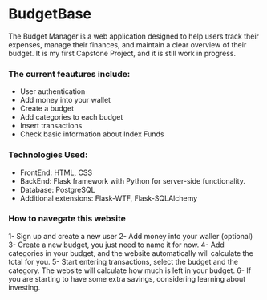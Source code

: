 # BudgetBase
The Budget Manager is a web application designed to help users track their expenses, manage their finances, and maintain a clear overview of their budget.
It is my first Capstone Project, and it is still work in progress. 
### The current feautures include:
* User authentication
* Add money into your wallet
* Create a budget
* Add categories to each budget
* Insert transactions
* Check basic information about Index Funds

### Technologies Used:
* FrontEnd: HTML, CSS
* BackEnd: Flask framework with Python for server-side functionality.
* Database: PostgreSQL
* Additional extensions: Flask-WTF, Flask-SQLAlchemy

### How to navegate this website
1- Sign up and create a new user
2- Add money into your waller (optional)
3- Create a new budget, you just need to name it for now.
4- Add categories in your budget, and the website automatically will calculate the total for you.
5- Start entering transactions, select the budget and the category. The website will calculate how much is left in your budget.
6- If you are starting to have some extra savings, considering learning about investing. 


  

